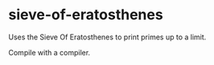 # sieve-of-eratosthenes
Uses the Sieve Of Eratosthenes to print primes up to a limit.

Compile with a compiler.
